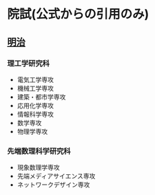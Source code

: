 # 院試(公式からの引用のみ)

## [明治](https://www.meiji.ac.jp/dai_in/faculty/02.html)

### 理工学研究科
  - 電気工学専攻
  - 機械工学専攻
  - 建築・都市学専攻
  - 応用化学専攻
  - 情報科学専攻
  - 数学専攻
  - 物理学専攻

### 先端数理科学研究科
  - 現象数理学専攻
  - 先端メディアサイエンス専攻
  - ネットワークデザイン専攻
